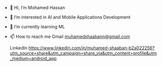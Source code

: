 - 👋 Hi, I’m Mohamed Hassan
- 👀 I’m interested in AI and Mobile Applications Development
- 🌱 I’m currently learning ML
- 📫 How to reach me 
   Gmail muhamedshaabann@gmail.com

   LinkedIn https://www.linkedin.com/in/muhamed-shaaban-b2a022256?utm_source=share&utm_campaign=share_via&utm_content=profile&utm_medium=android_app
  
   

<!---
hasssnnn/hasssnnn is a ✨ special ✨ repository because its `README.md` (this file) appears on your GitHub profile.
You can click the Preview link to take a look at your changes.
--->
